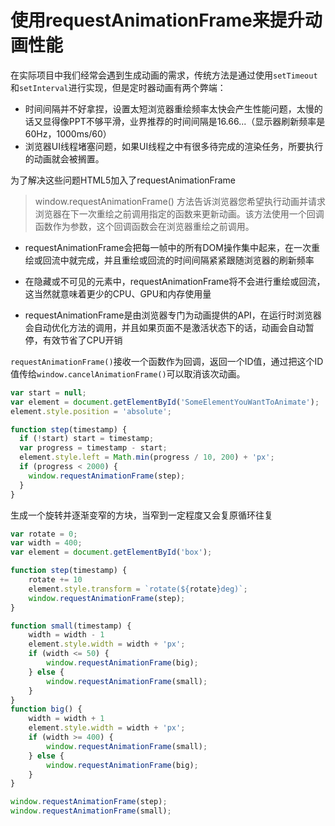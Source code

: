 # 使用requestAnimationFrame来提升动画性能


在实际项目中我们经常会遇到生成动画的需求，传统方法是通过使用`setTimeout`和`setInterval`进行实现，但是定时器动画有两个弊端：

- 时间间隔并不好拿捏，设置太短浏览器重绘频率太快会产生性能问题，太慢的话又显得像PPT不够平滑，业界推荐的时间间隔是16.66...（显示器刷新频率是60Hz，1000ms/60）
- 浏览器UI线程堵塞问题，如果UI线程之中有很多待完成的渲染任务，所要执行的动画就会被搁置。


为了解决这些问题HTML5加入了requestAnimationFrame


> window.requestAnimationFrame() 方法告诉浏览器您希望执行动画并请求浏览器在下一次重绘之前调用指定的函数来更新动画。该方法使用一个回调函数作为参数，这个回调函数会在浏览器重绘之前调用。


- requestAnimationFrame会把每一帧中的所有DOM操作集中起来，在一次重绘或回流中就完成，并且重绘或回流的时间间隔紧紧跟随浏览器的刷新频率

- 在隐藏或不可见的元素中，requestAnimationFrame将不会进行重绘或回流，这当然就意味着更少的CPU、GPU和内存使用量

- requestAnimationFrame是由浏览器专门为动画提供的API，在运行时浏览器会自动优化方法的调用，并且如果页面不是激活状态下的话，动画会自动暂停，有效节省了CPU开销


`requestAnimationFrame()`接收一个函数作为回调，返回一个ID值，通过把这个ID值传给`window.cancelAnimationFrame()`可以取消该次动画。
 
```js
var start = null;
var element = document.getElementById('SomeElementYouWantToAnimate');
element.style.position = 'absolute';

function step(timestamp) {
  if (!start) start = timestamp;
  var progress = timestamp - start;
  element.style.left = Math.min(progress / 10, 200) + 'px';
  if (progress < 2000) {
    window.requestAnimationFrame(step);
  }
}
```

生成一个旋转并逐渐变窄的方块，当窄到一定程度又会复原循环往复
```js
var rotate = 0;
var width = 400;
var element = document.getElementById('box');

function step(timestamp) {
    rotate += 10
    element.style.transform = `rotate(${rotate}deg)`;
    window.requestAnimationFrame(step);
}

function small(timestamp) {
    width = width - 1
    element.style.width = width + 'px';
    if (width <= 50) {
        window.requestAnimationFrame(big);
    } else {
        window.requestAnimationFrame(small);
    }
}
function big() {
    width = width + 1
    element.style.width = width + 'px';
    if (width >= 400) {
        window.requestAnimationFrame(small);
    } else {
        window.requestAnimationFrame(big);
    }
}

window.requestAnimationFrame(step);
window.requestAnimationFrame(small);
```

